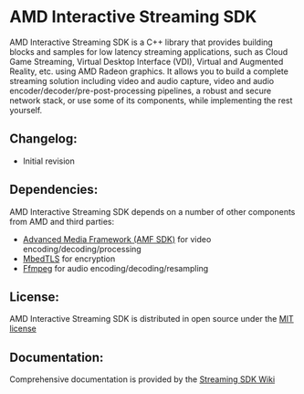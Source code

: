# AMD Interactive Streaming SDK

AMD Interactive Streaming SDK is a C++ library that provides building blocks and samples for low latency streaming applications, such as Cloud Game Streaming, Virtual Desktop Interface (VDI),
Virtual and Augmented Reality, etc. using AMD Radeon graphics. It allows you to build a complete streaming solution including video and audio capture, video and audio encoder/decoder/pre-post-processing pipelines, a robust and secure network stack, or use some of its components, while implementing the rest yourself.

## Changelog:
- Initial revision

## Dependencies:
AMD Interactive Streaming SDK depends on a number of other components from AMD and third parties:
- [Advanced Media Framework (AMF SDK)](https://github.com/GPUOpen-LibrariesAndSDKs/AMF) for video encoding/decoding/processing
- [MbedTLS](https://github.com/Mbed-TLS/mbedtls) for encryption
- [Ffmpeg](https://github.com/FFmpeg/FFmpeg) for audio encoding/decoding/resampling

## License:
AMD Interactive Streaming SDK is distributed in open source under the [MIT license](LICENSE.md)

## Documentation:
Comprehensive documentation is provided by the [Streaming SDK Wiki](https://github.com/GPUOpen-LibrariesAndSDKs/Streaming-SDK/wiki)

